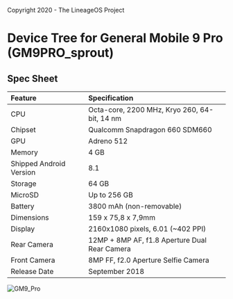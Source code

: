 Copyright 2020 - The LineageOS Project

# Device Tree for General Mobile 9 Pro (GM9PRO_sprout)

## Spec Sheet

| Feature                 | Specification                     
| :---------------------- | :--------------------------------
| CPU                     | Octa-core, 2200 MHz, Kryo 260, 64-bit, 14 nm
| Chipset                 | Qualcomm Snapdragon 660 SDM660
| GPU                     | Adreno 512
| Memory                  | 4 GB
| Shipped Android Version | 8.1
| Storage                 | 64 GB
| MicroSD                 | Up to 256 GB
| Battery                 | 3800 mAh (non-removable)
| Dimensions              | 159 x 75,8 x 7,9mm
| Display                 | 2160x1080 pixels, 6.01 (~402 PPI)
| Rear Camera             | 12MP + 8MP AF, f1.8 Aperture Dual Rear Camera
| Front Camera            | 8MP FF, f2.0 Aperture Selfie Camera
| Release Date            | September 2018


![GM9_Pro](https://assets.generalmobile.com/images/gm9-pro/gm9pro-horizontal-edited.jpg "GM9_Pro")


